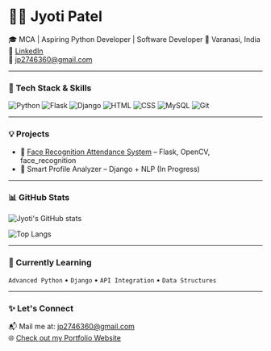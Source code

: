 # 👩‍💻 Jyoti Patel

🎓 MCA | Aspiring Python Developer | Software Developer 
📍 Varanasi, India  
🔗 [LinkedIn](https://www.linkedin.com/in/jyoti-patel-tech)  
📧 jp2746360@gmail.com

---

### 🚀 Tech Stack & Skills

![Python](https://img.shields.io/badge/Python-3776AB?style=for-the-badge&logo=python&logoColor=white)
![Flask](https://img.shields.io/badge/Flask-000000?style=for-the-badge&logo=flask&logoColor=white)
![Django](https://img.shields.io/badge/Django-092E20?style=for-the-badge&logo=django&logoColor=white)
![HTML](https://img.shields.io/badge/HTML5-E34F26?style=for-the-badge&logo=html5&logoColor=white)
![CSS](https://img.shields.io/badge/CSS3-1572B6?style=for-the-badge&logo=css3&logoColor=white)
![MySQL](https://img.shields.io/badge/MySQL-00758F?style=for-the-badge&logo=mysql&logoColor=white)
![Git](https://img.shields.io/badge/Git-F05032?style=for-the-badge&logo=git&logoColor=white)

---

### 💡 Projects

- 🔹 [Face Recognition Attendance System](https://github.com/Shrip6/face-recognition-attendance-system) – Flask, OpenCV, face_recognition
- 🔹 Smart Profile Analyzer – Django + NLP (In Progress)

---

### 📊 GitHub Stats

![Jyoti's GitHub stats](https://github-readme-stats.vercel.app/api?username=Shrip6&show_icons=true&theme=radical)

![Top Langs](https://github-readme-stats.vercel.app/api/top-langs/?username=Shrip6&layout=compact&theme=radical)

---

### 🌱 Currently Learning

`Advanced Python` • `Django` • `API Integration` • `Data Structures`

---

### ✨ Let's Connect

📬 Mail me at: [jp2746360@gmail.com](mailto:jp2746360@gmail.com)  
🌐 [Check out my Portfolio Website](https://shrip6.github.io)

